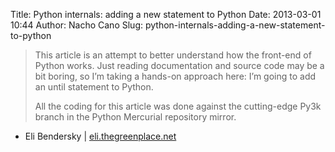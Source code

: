Title: Python internals: adding a new statement to Python
Date: 2013-03-01 10:44
Author: Nacho Cano
Slug: python-internals-adding-a-new-statement-to-python

> This article is an attempt to better understand how the front-end of
> Python works. Just reading documentation and source code may be a bit
> boring, so I’m taking a hands-on approach here: I’m going to add an
> until statement to Python.
>
> All the coding for this article was done against the cutting-edge Py3k
> branch in the Python Mercurial repository mirror.

- Eli Bendersky | [eli.thegreenplace.net][]

  [eli.thegreenplace.net]: http://eli.thegreenplace.net/2010/06/30/python-internals-adding-a-new-statement-to-python/
    "Python internals: adding a new statement to Python"
